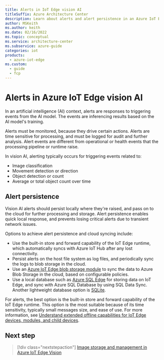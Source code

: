 ```yaml
---
title: Alerts in IoT Edge vision AI
titleSuffix: Azure Architecture Center
description: Learn about alerts and alert persistence in an Azure IoT Edge vision solution. An alert is a response to an event that's triggered by the AI model.
author: MSKeith
ms.author: keith
ms.date: 02/16/2022
ms.topic: conceptual
ms.service: architecture-center
ms.subservice: azure-guide
categories: iot
products:
  - azure-iot-edge
ms.custom:
  - guide
  - fcp
---
```


# Alerts in Azure IoT Edge vision AI

In an artificial intelligence (AI) context, alerts are responses to triggering events from the AI model. The events are inferencing results based on the AI model's training.

Alerts must be monitored, because they drive certain actions. Alerts are time sensitive for processing, and must be logged for audit and further analysis. Alert events are different from operational or health events that the processing pipeline or runtime raise.

In vision AI, alerting typically occurs for triggering events related to:

- Image classification
- Movement detection or direction
- Object detection or count
- Average or total object count over time

## Alert persistence

Vision AI alerts should persist locally where they're raised, and pass on to the cloud for further processing and storage. Alert persistence enables quick local response, and prevents losing critical alerts due to transient network issues.

Options to achieve alert persistence and cloud syncing include:

- Use the built-in store and forward capability of the IoT Edge runtime, which automatically syncs with Azure IoT Hub after any lost connectivity.
- Persist alerts on the host file system as log files, and periodically sync the logs to blob storage in the cloud.
- Use an [Azure IoT Edge blob storage module](/azure/iot-edge/how-to-store-data-blob) to sync the data to Azure Blob Storage in the cloud, based on configurable policies.
- Use a local database such as [Azure SQL Edge](/azure/azure-sql-edge/overview) for storing data on IoT Edge, and sync with Azure SQL Database by using SQL Data Sync. Another lightweight database option is [SQLite](https://www.sqlite.org/index.html).

For alerts, the best option is the built-in store and forward capability of the IoT Edge runtime. This option is the most suitable because of its time sensitivity, typically small messages size, and ease of use. For more information, see [Understand extended offline capabilities for IoT Edge devices, modules, and child devices](/azure/iot-edge/offline-capabilities).

## Next step

> [!div class="nextstepaction"]
> [Image storage and management in Azure IoT Edge Vision](./image-storage.md)

